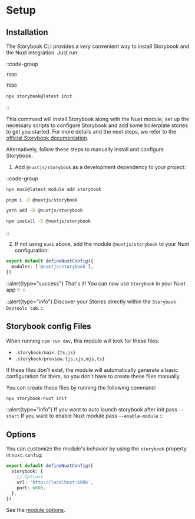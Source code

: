 # Setup

## Installation

The Storybook CLI provides a very convenient way to install Storybook and the Nuxt integration. Just run:

::code-group

```bash [pnpm]
TODO
```

```bash [yarn]
TODO
```

```bash [npm]
npx storybook@latest init
```

::

This command will install Storybook along with the Nuxt module, set up the necessary scripts to configure Storybook and add some boilerplate stories to get you started.
For more details and the next steps, we refer to the [official Storybook documentation](https://storybook.js.org/docs/get-started/install).

Alternatively, follow these steps to manually install and configure Storybook:

1. Add `@nuxtjs/storybook` as a development dependency to your project:

::code-group

```bash [nuxi]
npx nuxi@latest module add storybook
```

```bash [pnpm]
pnpm i -D @nuxtjs/storybook
```

```bash [yarn]
yarn add -D @nuxtjs/storybook
```

```bash [npm]
npm install -D @nuxtjs/storybook
```

::

2. If not using `nuxi` above, add the module `@nuxtjs/storybook` to your Nuxt configuration:

```ts [nuxt.config.ts]
export default defineNuxtConfig({
  modules: ['@nuxtjs/storybook'],
})
```

::alert{type="success"}
That's it! You can now use `Storybook` in your Nuxt app ✨
::

::alert{type="info"}
Discover your Stories directly within the `Storybook Devtools tab`.
::

## Storybook config Files

When running `npm run dev`, this module will look for these files:

- `.storybook/main.{ts,js}`
- `.storybook/preview.{js,cjs,mjs,ts}`

If these files don't exist, the module will automatically generate a basic configuration for them, so you don't have to create these files manually.

You can create these files by running the following command:

```bash
npx storybook-nuxt init
```

::alert{type="info"}
If you want to auto launch storybook after init pass `--start`
If you want to enable Nuxt module pass `--enable-module`
::

## Options

You can customize the module's behavior by using the `storybook` property in `nuxt.config`:

```ts [nuxt.config]
export default defineNuxtConfig({
  storybook: {
    // Options
    url: 'http://localhost:6006',
    port: 6006,
  },
})
```

See the [module options](/getting-started/options).
